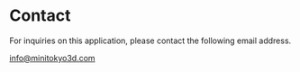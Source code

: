# Contact

For inquiries on this application, please contact the following email address.

info@minitokyo3d.com

